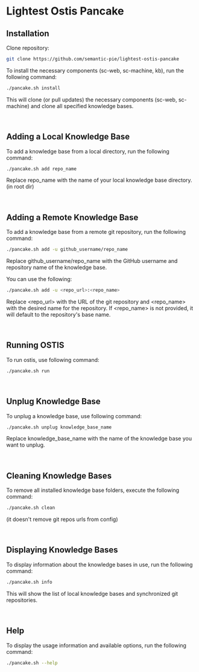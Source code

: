 # Lightest Ostis Pancake

## Installation

Clone repository:

```sh
git clone https://github.com/semantic-pie/lightest-ostis-pancake
```

To install the necessary components (sc-web, sc-machine, kb), run the following command:

```bash
./pancake.sh install
```

This will clone (or pull updates) the necessary components (sc-web, sc-machine) and clone all specified knowledge bases.

<br/>

## Adding a Local Knowledge Base

To add a knowledge base from a local directory, run the following command:

```bash
./pancake.sh add repo_name
```

Replace repo_name with the name of your local knowledge base directory. (in root dir)

<br/>

## Adding a Remote Knowledge Base

To add a knowledge base from a remote git repository, run the following command:

```bash
./pancake.sh add -u github_username/repo_name
```

Replace github_username/repo_name with the GitHub username and repository name of the knowledge base.

You can use the following:

```bash
./pancake.sh add -u <repo_url>:<repo_name> 
```

Replace <repo_url> with the URL of the git repository and <repo_name> with the desired name for the repository. If <repo_name> is not provided, it will default to the repository's base name.

<br/>

## Running OSTIS

To run ostis, use following command:

```bash
./pancake.sh run
```

<br/>

## Unplug Knowledge Base

To unplug a knowledge base, use following command:

```bash
./pancake.sh unplug knowledge_base_name
```

Replace knowledge_base_name with the name of the knowledge base you want to unplug.

<br/>

## Cleaning Knowledge Bases

To remove all installed knowledge base folders, execute the following command:

```bash
./pancake.sh clean
```

(it doesn't remove git repos urls from config)

<br/>

## Displaying Knowledge Bases

To display information about the knowledge bases in use, run the following command:

```bash
./pancake.sh info
```

This will show the list of local knowledge bases and synchronized git repositories.

<br/>

## Help

To display the usage information and available options, run the following command:

```bash
./pancake.sh --help
```
